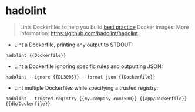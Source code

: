 # hadolint

> Lints Dockerfiles to help you build [best practice](https://docs.docker.com/engine/userguide/eng-image/dockerfile_best-practices) Docker images.
> More information: https://github.com/hadolint/hadolint.

- Lint a Dockerfile, printing any output to STDOUT:

`hadolint {{Dockerfile}}`

- Lint a Dockerfile ignoring specific rules and outputting JSON:

`hadolint --ignore {{DL3006}} --format json {{Dockerfile}}`

- Lint multiple Dockerfiles while specifying a trusted registry:

`hadolint --trusted-registry {{my.company.com:500}} {{app/Dockerfile}} {{db/Dockerfile}}`
